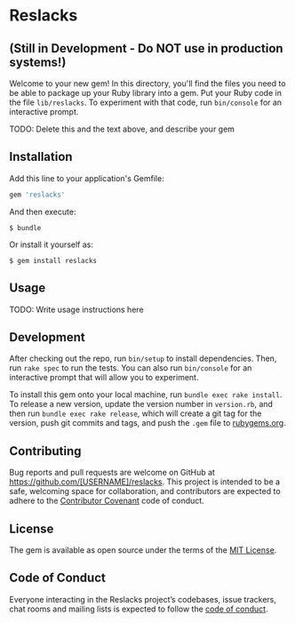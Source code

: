 # Reslacks

## (Still in Development - Do NOT use in production systems!)

Welcome to your new gem! In this directory, you'll find the files you need to be able to package up your Ruby library into a gem. Put your Ruby code in the file `lib/reslacks`. To experiment with that code, run `bin/console` for an interactive prompt.

TODO: Delete this and the text above, and describe your gem

## Installation

Add this line to your application's Gemfile:

```ruby
gem 'reslacks'
```

And then execute:

    $ bundle

Or install it yourself as:

    $ gem install reslacks

## Usage

TODO: Write usage instructions here

## Development

After checking out the repo, run `bin/setup` to install dependencies. Then, run `rake spec` to run the tests. You can also run `bin/console` for an interactive prompt that will allow you to experiment.

To install this gem onto your local machine, run `bundle exec rake install`. To release a new version, update the version number in `version.rb`, and then run `bundle exec rake release`, which will create a git tag for the version, push git commits and tags, and push the `.gem` file to [rubygems.org](https://rubygems.org).

## Contributing

Bug reports and pull requests are welcome on GitHub at https://github.com/[USERNAME]/reslacks. This project is intended to be a safe, welcoming space for collaboration, and contributors are expected to adhere to the [Contributor Covenant](http://contributor-covenant.org) code of conduct.

## License

The gem is available as open source under the terms of the [MIT License](https://opensource.org/licenses/MIT).

## Code of Conduct

Everyone interacting in the Reslacks project’s codebases, issue trackers, chat rooms and mailing lists is expected to follow the [code of conduct](https://github.com/[USERNAME]/reslacks/blob/master/CODE_OF_CONDUCT.md).
